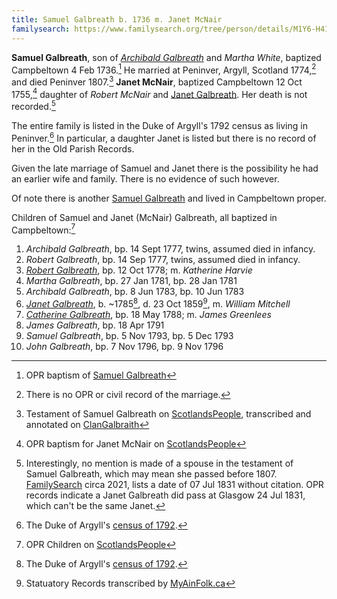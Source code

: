 ```yaml
---
title: Samuel Galbreath b. 1736 m. Janet McNair
familysearch: https://www.familysearch.org/tree/person/details/M1Y6-H41
---
```


**Samuel Galbreath**, son of [*Archibald Galbreath*](galbreath-archibald-1708.md) and *Martha White*, baptized Campbeltown 4 Feb 1736.[^birth] He married at Peninver, Argyll, Scotland 1774,[^marriage] and died Peninver 1807.[^death] **Janet McNair**, baptized Campbeltown 12 Oct 1755,[^janet] daughter of *Robert McNair* and [Janet Galbreath](galbreath-janet-1718.md). Her death is not recorded.[^janet-death]

The entire family is listed in the Duke of Argyll's 1792 census as living in Peninver.[^1792]  In particular, a daughter Janet is listed but there is no record of her in the Old Parish Records.

Given the late marriage of Samuel and Janet there is the possibility he had an earlier wife and family.  There is no evidence of such however.

Of note there is another [Samuel Galbreath](galbreath-samuel-1765.md) and lived in Campbeltown proper.

Children of Samuel and Janet (McNair) Galbreath, all baptized in Campbeltown:[^children]

1. *Archibald Galbreath*, bp. 14 Sept 1777, twins, assumed died in infancy.
2. *Robert Galbreath*, bp. 14 Sep 1777, twins, assumed died in infancy.
3. *[Robert Galbreath](galbreath-robert-1778.md)*, bp. 12 Oct 1778; m. *Katherine Harvie*
4. *Martha Galbreath*, bp. 27 Jan 1781, bp. 28 Jan 1781
5. *Archibald Galbreath*, bp. 8 Jun 1783, bp. 10 Jun 1783
6. *[Janet Galbreath](galbreath-janet-1785.md)*, b. ~1785[^1792], d. 23 Oct 1859[^jdeath], m. *William Mitchell*
7. *[Catherine Galbreath](galbreath-catherine-1788.md)*, bp. 18 May 1788; m. *James Greenlees*
8. *James Galbreath*, bp. 18 Apr 1791
9. *Samuel Galbreath*, bp. 5 Nov 1793, bp. 5 Dec 1793
10. *John Galbreath*, bp. 7 Nov 1796, bp. 9 Nov 1796

[^birth]: OPR baptism of [Samuel Galbreath](/sources/opr-campbeltown-births.md#1736-02-04-samuel-galbreath)

[^marriage]: There is no OPR or civil record of the marriage.

[^children]: OPR Children on [ScotlandsPeople](https://www.scotlandspeople.gov.uk/record-results?search_type=people&event=%28B%20OR%20C%20OR%20S%29&record_type%5B0%5D=opr_births&church_type=Old%20Parish%20Registers&dl_cat=church&dl_rec=church-births-baptisms&surname=galbreath&surname_so=fuzzy&forename_so=starts&from_year=1775&to_year=1800&parent_names=galbreath&parent_names_so=fuzzy&parent_name_two=mcnair&parent_name_two_so=fuzzy&county=ARGYLL&record=Church%20of%20Scotland%20%28old%20parish%20registers%29%20Roman%20Catholic%20Church%20Other%20churches&rd_real_name%5B0%5D=CAMPBELTOWN%20%28LANDWARD%29%20OR%20CAMPBELTOWN%20%28BURGH%29%20OR%20CAMPBELTOWN&rd_display_name%5B0%5D=CAMPBELTOWN%20%28LANDWARD%29%7CCAMPBELTOWN%20%28BURGH%29%7CCAMPBELTOWN_CAMPBELTOWN&rd_label%5B0%5D=CAMPBELTOWN&rd_name%5B0%5D=CAMPBELTOWN%20%2ALANDWARD%2A%20OR%20CAMPBELTOWN%20%2ABURGH%2A%20OR%20CAMPBELTOWN&sort=asc&order=Date&field=year)

[^death]: Testament of Samuel Galbreath on [ScotlandsPeople](https://www.scotlandspeople.gov.uk/record-results?search_type=people&dl_cat=legal&dl_rec=legal-wills-testaments&surname=galbreath%20&surname_so=exact&forename=samuel%20&forename_so=starts&from_year=1807&to_year=1808&record_type=wills_testaments), transcribed and annotated on [ClanGalbraith](http://clangalbraith.org/MembersOnly/Wills/Scottish/SamuelGalbeath1808.htm)

[^janet]: OPR baptism for Janet McNair on [ScotlandsPeople](https://www.scotlandspeople.gov.uk/record-results?search_type=people&event=%28B%20OR%20C%20OR%20S%29&record_type%5B0%5D=opr_births&church_type=Old%20Parish%20Registers&dl_cat=church&dl_rec=church-births-baptisms&surname=mcnair&surname_so=exact&forename=janet&forename_so=starts&sex=F&from_year=1755&to_year=1755&parent_names_so=exact&parent_name_two_so=exact&county=ARGYLL&record=Church%20of%20Scotland%20%28old%20parish%20registers%29%20Roman%20Catholic%20Church%20Other%20churches&rd_real_name%5B0%5D=CAMPBELTOWN%20%28LANDWARD%29%20OR%20CAMPBELTOWN%20%28BURGH%29%20OR%20CAMPBELTOWN&rd_display_name%5B0%5D=CAMPBELTOWN%20%28LANDWARD%29%7CCAMPBELTOWN%20%28BURGH%29%7CCAMPBELTOWN_CAMPBELTOWN&rd_label%5B0%5D=CAMPBELTOWN&rd_name%5B0%5D=CAMPBELTOWN%20%2ALANDWARD%2A%20OR%20CAMPBELTOWN%20%2ABURGH%2A%20OR%20CAMPBELTOWN)

[^janet-death]: Interestingly, no mention is made of a spouse in the testament of Samuel Galbreath, which may mean she passed before 1807. [FamilySearch](https://www.familysearch.org/tree/person/details/LVX6-RKP) circa 2021, lists a date of 07 Jul 1831 without citation.  OPR records indicate a Janet Galbreath did pass at Glasgow 24 Jul 1831, which can't be the same Janet.

[^1792]: The Duke of Argyll's [census of 1792](/sources/list-of-inhabitants-upon-the-duke-of-argylls-property-in-kintyre-1792.md#pages-171-172).

[^jdeath]: Statuatory Records transcribed by [MyAinFolk.ca](https://www.myainfolk.ca/records/5765)
